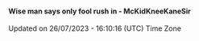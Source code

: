 #### Wise man says only fool rush in - McKidKneeKaneSir
Updated on 26/07/2023 - 16:10:16 (UTC) Time Zone
